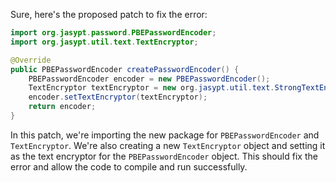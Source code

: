 Sure, here's the proposed patch to fix the error:

```java
import org.jasypt.password.PBEPasswordEncoder;
import org.jasypt.util.text.TextEncryptor;

@Override
public PBEPasswordEncoder createPasswordEncoder() {
    PBEPasswordEncoder encoder = new PBEPasswordEncoder();
    TextEncryptor textEncryptor = new org.jasypt.util.text.StrongTextEncryptor();
    encoder.setTextEncryptor(textEncryptor);
    return encoder;
}
```
In this patch, we're importing the new package for `PBEPasswordEncoder` and `TextEncryptor`. We're also creating a new `TextEncryptor` object and setting it as the text encryptor for the `PBEPasswordEncoder` object. This should fix the error and allow the code to compile and run successfully.